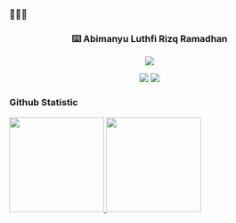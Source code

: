 ### 👋👋👋

<!-- markdownlint-disable MD033 MD041 -->
<p align="center">
  <h3 align="center">⌨️ Abimanyu Luthfi Rizq Ramadhan</h3>
</p>

<p align="center">
  <img src="https://readme-typing-svg.demolab.com/?lines=Junior+Fullstack+Web+Developer!;Add+a+bio+to+your+profile!;Add+a+description+to+your+repo!;Make+your+readme+stand+out!&font=Fira%20Code&center=true&width=380&height=50&duration=4000&pause=1000">
</p>

<p align="center">
  <a href="https://github.com/search?q=extension%3Amd+%22https+readme+typing+svg%22&type=Code" alt="Users" title="Repo users">
    <img src="https://freshidea.com/jonah/app/github-search-results/readme-typing-svg/index.php"/></a>
  <a href="https://discord.gg/fPrdqh3Zfu" alt="Discord" title="Dev Pro Tips Discussion & Support Server">
    <img src="https://img.shields.io/discord/819650821314052106?color=7289DA&logo=discord&logoColor=white&style=for-the-badge"/></a>
</p>
<!-- markdownlint-enable MD033 -->

### Github Statistic
<p align="left">
<a href="https://github.com/gilangadhan">
<img height="170em" src="https://github-readme-stats-eight-theta.vercel.app/api/top-langs/?username=AbimanyuLuthfi&layout=compact&langs_count=8&theme=buefy"/>
<img height="170em" src="https://github-readme-stats-eight-theta.vercel.app/api?username=AbimanyuLuthfi&show_icons=true&theme=buefy&include_all_commits=true&count_private=true"/>
</a>
</p>
<!--
**AbimanyuLuthfi/AbimanyuLuthfi** is a ✨ _special_ ✨ repository because its `README.md` (this file) appears on your GitHub profile.

Here are some ideas to get you started:

- 🔭 I’m currently working on ...
- 🌱 I’m currently learning ...
- 👯 I’m looking to collaborate on ...
- 🤔 I’m looking for help with ...
- 💬 Ask me about ...
- 📫 How to reach me: ...
- 😄 Pronouns: ...
- ⚡ Fun fact: ...
-->

